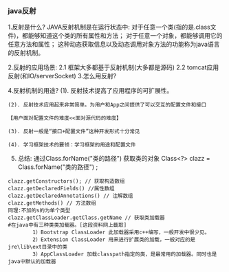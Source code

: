 ### java反射
  1.反射是什么? 
    JAVA反射机制是在运行状态中:
      对于任意一个类(指的是.class文件)，都能够知道这个类的所有属性和方法；
      对于任意一个对象，都能够调用它的任意方法和属性；
  这种动态获取信息以及动态调用对象方法的功能称为java语言的反射机制。
  
  2.反射的应用场景:
    2.1 框架大多都基于反射机制(大多都是源码)
    2.2 tomcat应用反射(和IO/serverSocket)
  3.怎么用反射?
  
  4.反射机制的用途?
    (1). 反射技术提高了应用程序的可扩展性。
    
    (2). 反射技术应用起来非常简单。为用户和App之间提供了可以交互的配置文件和接口
    
    【用户面对配置文件的难度<<面对源代码的难度】
    
    (3). 反射一般是“接口+配置文件”这种开发形式十分常见
    
    (4). 学习框架技术的要领：学习框架的用途和配置文件
    
  5. 总结:
    通过Class.forName("类的路径") 获取类的对象
    Class<?> clazz = Class.forName("类的路径") ;
    
    clazz.getConstructors(); // 获取构造数组
    clazz.getDeclaredFields() //属性数组
    clazz.getDeclaredAnnotations() // 注解数组
    clazz.getMethods() // 方法数组
    同理:不加的s的为单个类型
    clazz.getClassLoader.getClass.getName // 获取类加载器
    #在java中有三种类类加载器。[这段资料网上截取]
         	1）Bootstrap ClassLoader 此加载器采用c++编写，一般开发中很少见。
        	2）Extension ClassLoader 用来进行扩展类的加载，一般对应的是jre\lib\ext目录中的类
         	3）AppClassLoader 加载classpath指定的类，是最常用的加载器。同时也是java中默认的加载器
        
